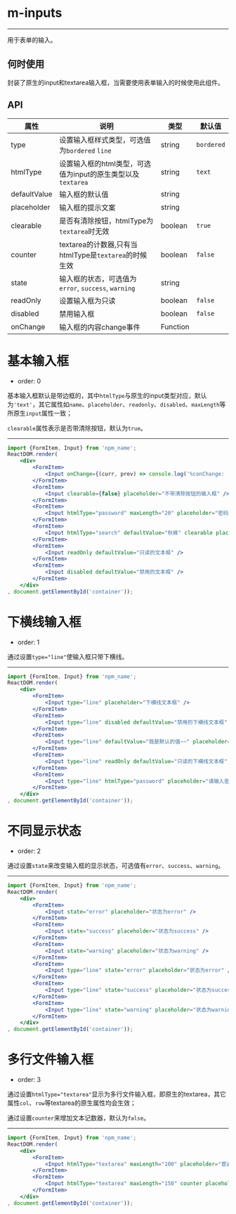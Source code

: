 # m-inputs

---

用于表单的输入。

## 何时使用

封装了原生的input和textarea输入框，当需要使用表单输入的时候使用此组件。

## API

属性 | 说明 | 类型 | 默认值
---- | ---- | ---- | ----
type | 设置输入框样式类型，可选值为`bordered` `line` | string | `bordered`
htmlType | 设置输入框的html类型，可选值为input的原生类型以及`textarea` | string | `text`
defaultValue | 输入框的默认值 | string | 
placeholder | 输入框的提示文案 | string | 
clearable | 是否有清除按钮，htmlType为`textarea`时无效 | boolean | `true` 
counter | textarea的计数器,只有当htmlType是`textarea`的时候生效 | boolean | `false`
state | 输入框的状态，可选值为`error`, `success`, `warning` | string | 
readOnly | 设置输入框为只读 | boolean | `false`
disabled | 禁用输入框 | boolean | `false`
onChange | 输入框的内容change事件 | Function | 



# 基本输入框

- order: 0

基本输入框默认是带边框的，其中`htmlType`与原生的input类型对应，默认为`'text'`，其它属性如`name`、`placeholder`、`readonly`、`disabled`、`maxLength`等所原生`input`属性一致；

`clearable`属性表示是否带清除按钮，默认为`true`。

---

```jsx
import {FormItem, Input} from 'npm_name';
ReactDOM.render(
    <div>
        <FormItem>
            <Input onChange={(curr, prev) => console.log('%conChange: ', 'color:green', curr, prev)} maxLength="20" placeholder="普通的输入框(默认带清除按钮)" />
        </FormItem>
        <FormItem>
            <Input clearable={false} placeholder="不带清除按钮的输入框" />
        </FormItem>
        <FormItem>
            <Input htmlType="password" maxLength="20" placeholder="密码输入框" />
        </FormItem>
        <FormItem>
            <Input htmlType="search" defaultValue="秋裤" clearable placeholder="搜索框" />
        </FormItem>
        <FormItem>
            <Input readOnly defaultValue="只读的文本框" />
        </FormItem>
        <FormItem>
            <Input disabled defaultValue="禁用的文本框" />
        </FormItem>
    </div>
, document.getElementById('container'));
```


# 下横线输入框 

- order: 1

通过设置`type="line"`使输入框只带下横线。

---

```jsx
import {FormItem, Input} from 'npm_name';
ReactDOM.render(
    <div>
        <FormItem>
            <Input type="line" placeholder="下横线文本框" />
        </FormItem>
        <FormItem>
            <Input type="line" disabled defaultValue="禁用的下横线文本框" />
        </FormItem>
        <FormItem>
            <Input type="line" defaultValue="我是默认的值~~" placeholder="带清除的下横线文本框" />
        </FormItem>
        <FormItem>
            <Input type="line" readOnly defaultValue="只读的下横线文本框" />
        </FormItem>
        <FormItem>
            <Input type="line" htmlType="password" placeholder="请输入密码……" />
        </FormItem>
    </div>
, document.getElementById('container'));
```


# 不同显示状态

- order: 2

通过设置`state`来改变输入框的显示状态，可选值有`error`、`success`、`warning`。

---

```jsx
import {FormItem, Input} from 'npm_name';
ReactDOM.render(
    <div>
        <FormItem>
            <Input state="error" placeholder="状态为error" />
        </FormItem>
        <FormItem>
            <Input state="success" placeholder="状态为success" />
        </FormItem>
        <FormItem>
            <Input state="warning" placeholder="状态为warning" />
        </FormItem>
        <FormItem>
            <Input type="line" state="error" placeholder="状态为error" />
        </FormItem>
        <FormItem>
            <Input type="line" state="success" placeholder="状态为success" />
        </FormItem>
        <FormItem>
            <Input type="line" state="warning" placeholder="状态为warning" />
        </FormItem>
    </div>
, document.getElementById('container'));
```



# 多行文件输入框

- order: 3

通过设置`htmlType="textarea"`显示为多行文件输入框，即原生的textarea，其它属性`col`、`row`等textarea的原生属性均会生效；

通过设置`counter`来增加文本记数器，默认为`false`。

---

```jsx
import {FormItem, Input} from 'npm_name';
ReactDOM.render(
    <div>
        <FormItem>
            <Input htmlType="textarea" maxLength="100" placeholder="普通的textarea" />
        </FormItem>
        <FormItem>
            <Input htmlType="textarea" maxLength="150" counter placeholder="带记数器的textarea" />
        </FormItem>
    </div>
, document.getElementById('container'));
```
